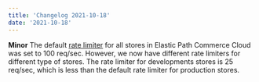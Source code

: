```yaml
---
title: 'Changelog 2021-10-18'
date: '2021-10-18'
---
```

**Minor** The default [rate limiter](/docs/commerce-cloud/api-overview/rate-limits) for all stores in Elastic Path Commerce Cloud was set to 100 req/sec. However, we now have different rate limiters for different type of stores. The rate limiter for developments stores is 25 req/sec, which is less than the default rate limiter for production stores.
